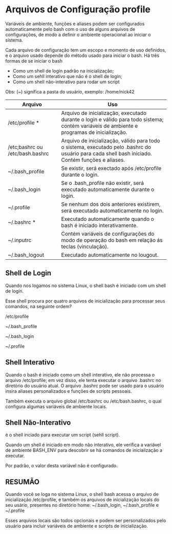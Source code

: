 # Arquivos de Configuração profile

Variáveis de ambiente, funções e aliases podem ser configurados automaticamente pelo bash com o uso de alguns arquivos de configurações, de modo a definir o ambiente operacional ao iniciar o sistema.

Cada arquivo de configuração tem um escopo e momento de uso definidos, e o arquivo usado depende do método usado para iniciar o bash. Há três formas de se iniciar o bash

- Como um shell de login padrão na inicialização;
- Como um sehll interativo que não é o shell de login;
- Como um shell não-interativo para rodar um script

Obs: (~) significa a pasta do usuário, exemplo: /home/nick42

| Arquivo | Uso |
| --- | --- |
| /etc/profile * | Arquivo de inicialização, executado durante o login e válido para todo sistema; contém variáveis de ambiente e programas de inicialização. |
| /etc;bashrc ou /etc/bash.bashrc | Arquivo de inicialização, válido para todo o sistema, executado pelo .bashrc do usuário para cada shell bash iniciado. Contém funções e aliases. |
| ~/.bash_profile | Se existir, será exectado após /etc/profile durante o login. |
| ~/.bash_login | Se o .bash_profile não existir, será executado automaticamente durante o login. |
| ~/.profile | Se nenhum dos dois anteriores existirem, será executado automaticamente no login. |
| ~/.bashrc * | Executado automaticamente quando o bash é iniciado interativamente. |
| ~/.inputrc | Contém variáveis de configurações do modo de operação do bash em relação ás teclas (vinculação). |
| ~/.bash_logout | Executado automaticamente no lougout. |

## Shell de Login

Quando nos logamos no sistema Linux, o shell bash é iniciado com um shell de login.

Esse shell procura por quatro arquivos de inicialização para processar seus comandos, na seguinte ordem?

/etc/profile

~/.bash_profile

~/.bash_login

~/.profile

## Shell Interativo

Quando o bash é iniciado como um shell interativo, ele não processa o arquivo /etc/profile; em vez disso, ele tenta executar o arquivo .bashrc no diretório do usuário atual. O arquivo .bashrc pode ser usado para o usuário insira aliases personalizados e funções de scripts pessoais.

Também executa o arquivo global /etc/bashrc ou /etc/bash.bashrc, o qual configura algumas variáveis de ambiente locais.

## Shell Não-Interativo

è o shell inciado para executar um script (sehll script).

Quando um shell é iniciado em modo não interativo, ele verifica a variável de ambiente BASH_ENV para descobrir se há comandos de inicialização a executar.

Por padrão, o valor desta variável não é configurado.

## RESUMÃO

Quando você se loga no sistema Linux, o shell bash acessa o arquivo de inicialização /etc/profile, e também os arquivos de inicialização locais do seu usário, presentes no diretório home: ~/.bash_login, ~/.bash_profile e ~/.profile

Esses arquivos locais são todos opcionais e podem ser personalizados pelo usuário para incluir variáveis de ambiente e scripts de inicialização.